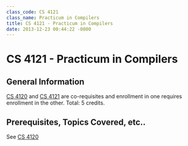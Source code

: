 ```yaml
---
class_code: CS 4121
class_name: Practicum in Compilers
title: CS 4121 - Practicum in Compilers
date: 2013-12-23 00:44:22 -0800
---
```

# CS 4121 - Practicum in Compilers

## General Information
[CS 4120](https://github.com/mrkev/Official-CS-Wiki/blob/master/classes/CS4120.md) and [CS 4121](https://github.com/mrkev/Official-CS-Wiki/blob/master/classes/CS4121.md) are co-requisites and enrollment in one requires enrollment in the other. Total: 5 credits.

## Prerequisites, Topics Covered, etc..

See [CS 4120](https://github.com/mrkev/Official-CS-Wiki/blob/master/classes/CS4120.md)

